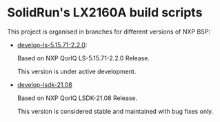 # SolidRun's LX2160A build scripts

This project is organised in branches for different versions of NXP BSP:

- [develop-ls-5.15.71-2.2.0](https://github.com/SolidRun/lx2160a_build/tree/develop-ls-5.15.71-2.2.0):

  Based on NXP QorIQ LS-5.15.71-2.2.0 Release.

  This version is under active development.

- [develop-lsdk-21.08](https://github.com/SolidRun/lx2160a_build/tree/develop-lsdk-21.08)

  Based on NXP QorIQ LSDK-21.08 Release.

  This version is considered stable and maintained with bug fixes only.
